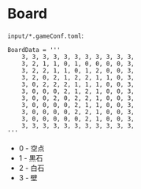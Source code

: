 # Board

`input/*.gameConf.toml`:  

```plain
BoardData = '''
	3, 3, 3, 3, 3, 3, 3, 3, 3, 3, 3,
	3, 2, 1, 1, 0, 1, 0, 0, 0, 0, 3,
	3, 2, 2, 1, 1, 0, 1, 2, 0, 0, 3,
	3, 2, 0, 2, 1, 2, 2, 1, 1, 0, 3,
	3, 0, 2, 2, 2, 1, 1, 1, 0, 0, 3,
	3, 0, 0, 0, 2, 1, 2, 1, 0, 0, 3,
	3, 0, 0, 2, 0, 2, 2, 1, 0, 0, 3,
	3, 0, 0, 0, 0, 2, 1, 1, 0, 0, 3,
	3, 0, 0, 0, 0, 2, 2, 1, 0, 0, 3,
	3, 0, 0, 0, 0, 0, 2, 1, 0, 0, 3,
	3, 3, 3, 3, 3, 3, 3, 3, 3, 3, 3,
'''
```

* 0 - 空点
* 1 - 黒石
* 2 - 白石
* 3 - 壁
